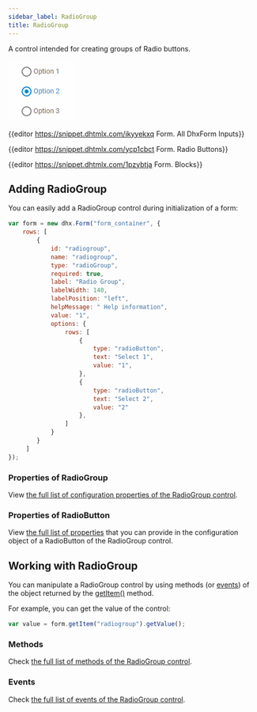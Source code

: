 ```yaml
---
sidebar_label: RadioGroup
title: RadioGroup
---          
```


A control intended for creating groups of Radio buttons.

![RadioGroup control](../assets/form/form_radio.png)

{{editor    https://snippet.dhtmlx.com/ikyyekxq	Form. All DhxForm Inputs}}

{{editor	https://snippet.dhtmlx.com/ycp1cbct	Form. Radio Buttons}}

{{editor	https://snippet.dhtmlx.com/1pzybtja	Form. Blocks}}

## Adding RadioGroup

You can easily add a RadioGroup control during initialization of a form:

~~~js
var form = new dhx.Form("form_container", {	
	rows: [
    	{
			id: "radiogroup",
            name: "radiogroup",
			type: "radioGroup",
			required: true,
			label: "Radio Group",
			labelWidth: 140,
			labelPosition: "left",
			helpMessage: " Help information",
			value: "1",
			options: {
				rows: [
					{
						type: "radioButton",
						text: "Select 1",
						value: "1",
					},
					{
						type: "radioButton",
						text: "Select 2",
						value: "2"
					},
				]
			}
		}
     ]
});
~~~

### Properties of RadioGroup

View [the full list of configuration properties of the RadioGroup control](form/api/radiogroup/api_radiogroup_properties.md).

### Properties of RadioButton

View [the full list of properties](form/api/radiogroup/api_radiogroup_properties.md#radiobutton-properties) that you can provide in the configuration object of a RadioButton of the RadioGroup control.

## Working with RadioGroup

You can manipulate a RadioGroup control by using methods (or [events](#eventhandling)) of the object returned by the [getItem()](form/api/form_getitem_method.md) method.

For example, you can get the value of the control:

~~~js
var value = form.getItem("radiogroup").getValue();
~~~

### Methods

Check [the full list of methods of the RadioGroup control](form/api/api_overview.md#radiogroup-methods).

### Events

Check [the full list of events of the RadioGroup control](form/api/api_overview.md#radiogroup-events).